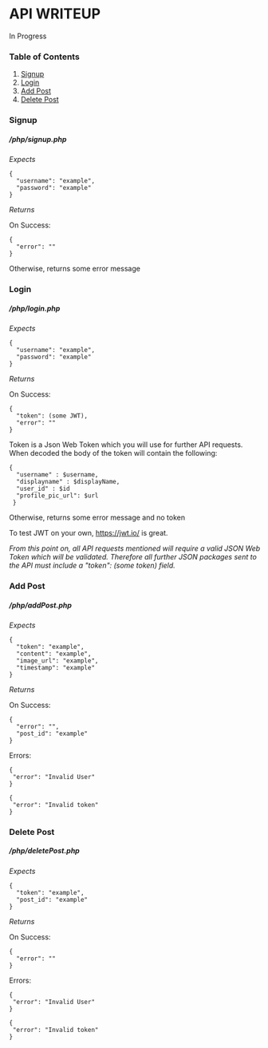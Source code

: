 # API WRITEUP

In Progress

### Table of Contents
1. [ Signup ](#signup)
2. [ Login ](#login)
3. [ Add Post ](#addpost)
4. [ Delete Post ](#deletepost)


<a name="signup"></a>
### Signup
##### /php/signup.php

*Expects*
  ```
  {
    "username": "example",
    "password": "example"
  }
  ```
*Returns*

On Success: 

  ```
  {
    "error": ""
  }
  ```
Otherwise, returns some error message

<a name="login"></a>
### Login
##### /php/login.php
*Expects*
  ```
  {
    "username": "example",
    "password": "example"
  }
  ```
*Returns*

On Success:
  ```
  {
    "token": (some JWT),
    "error": ""
  }
  ```
Token is a Json Web Token which you will use for further API requests. 
When decoded the body of the token will contain the following:     
```
{
  "username" : $username,
  "displayname" : $displayName,
  "user_id" : $id
  "profile_pic_url": $url
 }
 ```
Otherwise, returns some error message and no token

To test JWT on your own, https://jwt.io/ is great. 

*From this point on, all API requests mentioned will require a valid JSON Web Token which will be validated. Therefore all further JSON packages sent to the API must include a "token": (some token) field.*

<a name="addpost"></a>
### Add Post
##### /php/addPost.php

*Expects*
  ```
  {  
    "token": "example",
    "content": "example",
    "image_url": "example",
    "timestamp": "example"
  }
  ```
  *Returns*
  
  On Success:
  ```
  {  
    "error": "",
    "post_id": "example"
  }
  ```
  
  Errors:
  
   ```
  {  
    "error": "Invalid User"
  }
  ```
  
   ```
  {  
    "error": "Invalid token"
  }
  ```
  
<a name="deletepost"></a>
### Delete Post
##### /php/deletePost.php

*Expects* 

```
{
  "token": "example",
  "post_id": "example"
}
```

*Returns*

On Success:
```
{
  "error": ""
}
```


Errors:
  
   ```
  {  
    "error": "Invalid User"
  }
  ```
  
   ```
  {  
    "error": "Invalid token"
  }
  ```
